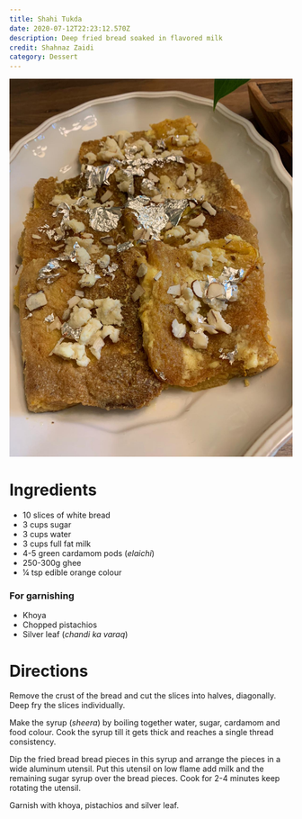 ```yaml
---
title: Shahi Tukda
date: 2020-07-12T22:23:12.570Z
description: Deep fried bread soaked in flavored milk
credit: Shahnaz Zaidi
category: Dessert
---
```

![](shahi-tukray.jpeg)

# Ingredients

* 10 slices of white bread
* 3 cups sugar
* 3 cups water 
* 3 cups full fat milk
* 4-5 green cardamom pods (*elaichi*) 
* 250-300g ghee
* ¼ tsp edible orange colour

### For garnishing

* Khoya
* Chopped pistachios 
* Silver leaf (*chandi ka varaq*)

# Directions

Remove the crust of the bread and cut the slices into halves, diagonally. Deep fry the slices individually.

Make the syrup (*sheera*) by boiling together water, sugar, cardamom and food colour. Cook the syrup till it gets thick and reaches a single thread consistency.

Dip the fried bread bread pieces in this syrup and arrange the pieces in a wide aluminum utensil. Put this utensil on low flame add milk and the remaining sugar syrup over the bread pieces. Cook for 2-4 minutes keep rotating the utensil.

Garnish with khoya, pistachios and silver leaf.